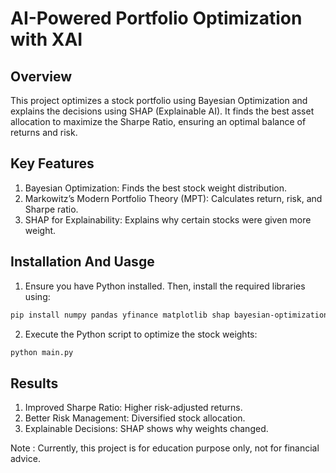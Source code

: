 # AI-Powered Portfolio Optimization with XAI 

## Overview

This project optimizes a stock portfolio using Bayesian Optimization and explains the decisions using SHAP (Explainable AI). It finds the best asset allocation to maximize the Sharpe Ratio, ensuring an optimal balance of returns and risk.

## Key Features

1. Bayesian Optimization: Finds the best stock weight distribution.
2. Markowitz’s Modern Portfolio Theory (MPT): Calculates return, risk, and Sharpe ratio.
3. SHAP for Explainability: Explains why certain stocks were given more weight.

## Installation And Uasge

1. Ensure you have Python installed. Then, install the required libraries using:  

```bash
pip install numpy pandas yfinance matplotlib shap bayesian-optimization scipy
```

2. Execute the Python script to optimize the stock weights:

```bash
python main.py
```

## Results 

1. Improved Sharpe Ratio: Higher risk-adjusted returns.
2. Better Risk Management: Diversified stock allocation.
3. Explainable Decisions: SHAP shows why weights changed.

Note : Currently, this project is for education purpose only, not for financial advice.
